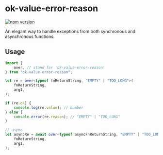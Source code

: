 # ok-value-error-reason

[![npm version](https://img.shields.io/npm/v/ok-value-error-reason.svg?style=flat-square)](https://www.npmjs.org/package/ok-value-error-reason)

An elegant way to handle exceptions from both synchronous and asynchronous functions.

## Usage

```ts
import {
	over, // stand for 'ok-value-error-reason'
} from "ok-value-error-reason";

let re = over<typeof fnReturnString, "EMPTY" | "TOO_LONG">(
	fnReturnString,
	arg1,
);

if (re.ok) {
	console.log(re.value); // number
} else {
	console.error(re.reason); // "EMPTY" | "TOO_LONG"
}

// async
let asyncRe = await over<typeof asyncFnReturnString, "EMPTY" | "TOO_LONG">(
	fnReturnString,
	arg1,
);
```
